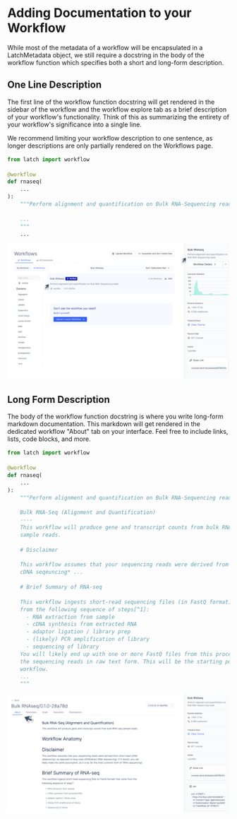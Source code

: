 # Adding Documentation to your Workflow

While most of the metadata of a workflow will be encapsulated in a LatchMetadata object, we still require a docstring in the body of the workflow function which specifies both a short and long-form description.

## One Line Description

The first line of the workflow function docstring will get rendered in the sidebar of the workflow and the workflow explore tab as a brief description of your workflow's functionality. Think of this as summarizing the entirety of your workflow's significance into a single line.

We recommend limiting your workflow description to one sentence, as longer descriptions are only partially rendered on the Workflows page.

```python
from latch import workflow

@workflow
def rnaseq(
    ...
):
    """Perform alignment and quantification on Bulk RNA-Sequencing reads.

    ...
    """
    ...
```

![Short Description](../assets/ui/one-line-description.png)

## Long Form Description

The body of the workflow function docstring is where you write long-form markdown documentation. This markdown will get rendered in the dedicated workflow "About" tab on your interface. Feel free to include links, lists, code blocks, and more.

```python
from latch import workflow

@workflow
def rnaseq(
    ...
):
    """Perform alignment and quantification on Bulk RNA-Sequencing reads

    Bulk RNA-Seq (Alignment and Quantification)
    ----
    This workflow will produce gene and transcript counts from bulk RNA-seq
    sample reads.

    # Disclaimer

    This workflow assumes that your sequencing reads were derived from *short-read
    cDNA seqeuncing* ...

    # Brief Summary of RNA-seq

    This workflow ingests short-read sequencing files (in FastQ format) that came
    from the following sequence of steps[^1]:
      - RNA extraction from sample
      - cDNA synthesis from extracted RNA
      - adaptor ligation / library prep
      - (likely) PCR amplification of library
      - sequencing of library
    You will likely end up with one or more FastQ files from this process that hold
    the sequencing reads in raw text form. This will be the starting point of our
    workflow.
    ...
    """
```

![Long Description](../assets/ui/long-form-description.png)

